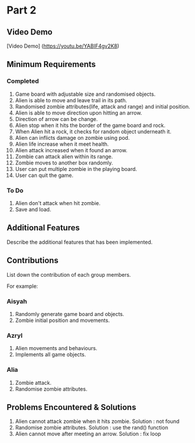 # Part 2

## Video Demo

[Video Demo] (https://youtu.be/YABIF4gv2K8)

## Minimum Requirements

### Completed

1. Game board with adjustable size and randomised objects.
2. Alien is able to move and leave trail in its path.
3. Randomised zombie attributes(life, attack and range) and initial position.
4. Alien is able to move direction upon hitting an arrow.
5. Direction of arrow can be change.
6. Alien stop when it hits the border of the game board and rock.
7. When Alien hit a rock, it checks for random object underneath it.
8. Alien can inflicts damage on zombie using pod.
9. Alien life increase when it meet health.
10. Alien attack increased when it found an arrow.
11. Zombie can attack alien within its range.
12. Zombie moves to another box randomly.
13. User can put multiple zombie in the playing board.
15. User can quit the game.

### To Do

1. Alien don't attack when hit zombie.
2. Save and load.

## Additional Features

Describe the additional features that has been implemented.

## Contributions

List down the contribution of each group members.

For example:

### Aisyah

1. Randomly generate game board and objects.
2. Zombie initial position and movements.

### Azryl

1. Alien movements and behaviours.
2. Implements all game objects.

### Alia

1. Zombie attack.
2. Randomise zombie attributes.

## Problems Encountered & Solutions
1. Alien cannot attack zombie when it hits zombie. Solution : not found
2. Randomise zombie attributes. Solution : use the rand() function
3. Alien cannot move after meeting an arrow. Solution : fix loop 
